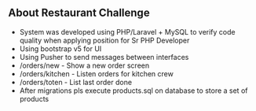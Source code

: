 ## About Restaurant Challenge
- System was developed using PHP/Laravel  + MySQL to verify code quality when applying position for Sr PHP Developer
- Using bootstrap v5 for UI
- Using Pusher to send messages between interfaces
- /orders/new - Show a new order screen
- /orders/kitchen - Listen orders for kitchen crew
- /orders/toten - List last order done
- After migrations pls execute products.sql on database to store a set of products 